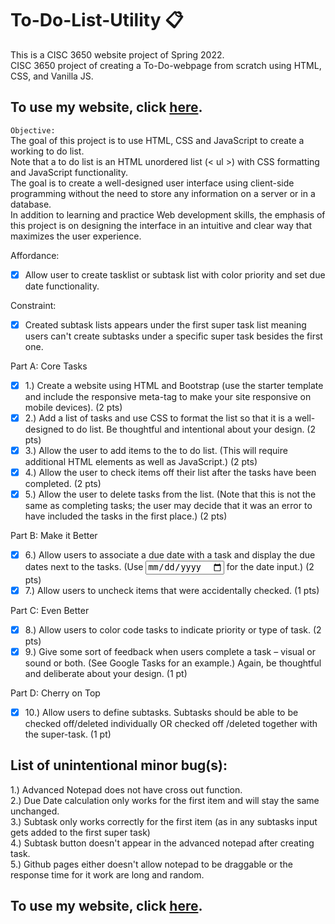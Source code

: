 # To-Do-List-Utility :clipboard:
This is a CISC 3650 website project of Spring 2022.<br />
CISC 3650 project of creating a To-Do-webpage from scratch using HTML, CSS, and Vanilla JS.

## To use my website, click [here](https://reni-yeno-h.github.io/To-Do-List-Utility/).

`Objective:` <br />
The goal of this project is to use HTML, CSS and JavaScript to create a working to do list. <br />
Note that a to do list is an HTML unordered list (< ul >) with CSS formatting and JavaScript functionality. <br /> 
The goal is to create a well-designed user interface using client-side programming without the need to store any information on a server or in a database. <br />
In addition to learning and practice Web development skills, the emphasis of this project is on designing the interface in an intuitive and clear way that maximizes the user experience. <br />

Affordance:
- [x] Allow user to create tasklist or subtask list with color priority and set due date functionality.

Constraint:
- [x] Created subtask lists appears under the first super task list meaning users can't create subtasks under a specific super task besides the first one.

Part A: Core Tasks
- [x] 1.) Create a website using HTML and Bootstrap (use the starter template and include the
responsive meta-tag to make your site responsive on mobile devices). (2 pts)
- [x] 2.) Add a list of tasks and use CSS to format the list so that it is a well-designed to do list. Be
thoughtful and intentional about your design. (2 pts)
- [x] 3.) Allow the user to add items to the to do list. (This will require additional HTML elements
as well as JavaScript.) (2 pts)
- [x] 4.) Allow the user to check items off their list after the tasks have been completed. (2 pts)
- [x] 5.) Allow the user to delete tasks from the list. (Note that this is not the same as completing
tasks; the user may decide that it was an error to have included the tasks in the first
place.) (2 pts)

Part B: Make it Better
- [x] 6.) Allow users to associate a due date with a task and display the due dates next to the
tasks. (Use <input type="date"> for the date input.) (2 pts)
- [x] 7.) Allow users to uncheck items that were accidentally checked. (1 pts)

Part C: Even Better
- [x] 8.) Allow users to color code tasks to indicate priority or type of task. (2 pts)
- [x] 9.) Give some sort of feedback when users complete a task – visual or sound or both. (See
Google Tasks for an example.) Again, be thoughtful and deliberate about your design. (1
pt)

Part D: Cherry on Top
- [x] 10.) Allow users to define subtasks. Subtasks should be able to be checked off/deleted
individually OR checked off /deleted together with the super-task. (1 pt)

## List of unintentional minor bug(s):<br />
1.) Advanced Notepad does not have cross out function.<br />
2.) Due Date calculation only works for the first item and will stay the same unchanged.<br />
3.) Subtask only works correctly for the first item (as in any subtasks input gets added to the first super task)<br />
4.) Subtask button doesn't appear in the advanced notepad after creating task.<br />
5.) Github pages either doesn't allow notepad to be draggable or the response time for it work are long and random.<br />

## To use my website, click [here](https://reni-yeno-h.github.io/To-Do-List-Utility/).
